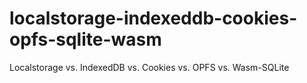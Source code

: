 # localstorage-indexeddb-cookies-opfs-sqlite-wasm
Localstorage vs. IndexedDB vs. Cookies vs. OPFS vs. Wasm-SQLite
